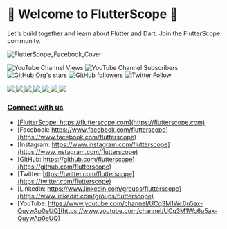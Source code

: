 # 💙 Welcome to FlutterScope 💙

Let's build together and learn about Flutter and Dart. Join the FlutterScope community.  

![FlutterScope_Facebook_Cover](https://user-images.githubusercontent.com/80202913/177829455-56ee50d0-8f29-496c-b9a0-facd5ba68fdd.png)

![YouTube Channel Views](https://img.shields.io/youtube/channel/views/UCq3M1Wc6u5ax-QuywAp0eUQ?label=Views&style=social)
![YouTube Channel Subscribers](https://img.shields.io/youtube/channel/subscribers/UCq3M1Wc6u5ax-QuywAp0eUQ?label=Subscribers&style=social)
![GitHub Org's stars](https://img.shields.io/github/stars/flutterscope?label=Org%27s%20Stars&style=social)
![GitHub followers](https://img.shields.io/github/followers/flutterscope?label=Followers&style=social)
![Twitter Follow](https://img.shields.io/twitter/follow/flutterscope?style=social)  

<a href="https://flutterscope.com"><img src="https://img.icons8.com/fluency/36/000000/domain--v1.png"/>
<a href="https://www.facebook.com/flutterscope"><img src="https://img.icons8.com/fluency/36/000000/facebook-circled.png"/>
<a href="https://www.instagram.com/flutterscope"><img src="https://img.icons8.com/fluency/36/000000/instagram-new--v1.png"/>
<a href="https://github.com/flutterscope"><img src="https://img.icons8.com/fluency/36/000000/github.png"/>
<a href="https://twitter.com/flutterscope"><img src="https://img.icons8.com/fluency/36/000000/twitter--v1.png"/>
<a href="https://www.linkedin.com/groups/flutterscope"><img src="https://img.icons8.com/fluency/36/000000/linkedin.png"/>
<a href="https://www.youtube.com/channel/UCq3M1Wc6u5ax-QuywAp0eUQ"><img src="https://img.icons8.com/fluency/36/000000/youtube-play.png"/>

### Connect with us

- [FlutterScope: https://flutterscope.com](https://flutterscope.com)
- [Facebook: https://www.facebook.com/flutterscope](https://www.facebook.com/flutterscope)
- [Instagram: https://www.instagram.com/flutterscope](https://www.instagram.com/flutterscope)
- [GitHub: https://github.com/flutterscope](https://github.com/flutterscope)
- [Twitter: https://twitter.com/flutterscope](https://twitter.com/flutterscope)
- [LinkedIn: https://www.linkedin.com/groups/flutterscope](https://www.linkedin.com/groups/flutterscope)
- [YouTube: https://www.youtube.com/channel/UCq3M1Wc6u5ax-QuywAp0eUQ](https://www.youtube.com/channel/UCq3M1Wc6u5ax-QuywAp0eUQ)
